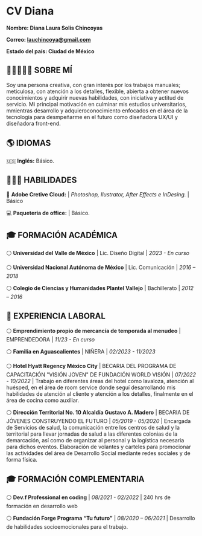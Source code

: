# CV Diana 

**Nombre: Diana Laura Solís Chincoyas**

**Correo: lauchincoya@gmail.com**

**Estado del país: Ciudad de México**

## 👩🏽‍💻👩🏽 SOBRE MÍ

Soy una persona creativa, con gran interés por los trabajos manuales; meticulosa, con atención a los detalles, flexible, abierta a obtener nuevos conocimientos y adquirir nuevas habilidades, con iniciativa y actitud de servicio. Mi principal motivación en culminar mis estudios universitarios, mmientras desarrollo y adquieroconocimiento enfocados en el área de la tecnologia para desmpeñarme en el futuro como diseñadora UX/UI y diseñadora front-end.

## 🌎 IDIOMAS

🇺🇸 **Inglés:** Básico.

## 👩🏽‍💻 HABILIDADES

🎨 **Adobe Cretive Cloud:** | *Photoshop, Ilustrator, After Effects e  InDesing.* | Básico

💻 **Paqueteria de office:** | Básico.

## 🎓 FORMACIÓN ACADÉMICA 

⚪️ **Universidad del Valle de México** | Lic. Diseño Digital | *2023 - En curso*

⚪️ **Universidad Nacional Autónoma de México** | Lic. Comunicación | *2016 – 2018*

⚪️ **Colegio de Ciencias y Humanidades Plantel Vallejo** | Bachillerato | *2012 – 2016*

## 💼 EXPERIENCIA LABORAL

⚪️ **Emprendimiento propio de mercancía de temporada al menudeo** | EMPRENDEDORA | *11/23 - En curso*

⚪️ **Familia en Aguascalientes** | NIÑERA | *02/2023 - 11/2023* 

⚪️ **Hotel Hyatt Regency México City** | BECARIA DEL PROGRAMA DE CAPACITACIÓN "VISIÓN JOVEN"  DE FUNDACIÓN WORLD VISIÓN | *07/2022 - 10/2022* | 
 Trabajo en diferentes áreas del hotel como lavaloza, atención al huésped, en el área de room service donde seguí desarrollando mis habilidades de atención al cliente y atención a los detalles, finalmente en el área de cocina como auxiliar.

⚪️ **Dirección Territorial No. 10 Alcaldía Gustavo A. Madero** | BECARIA DE JÓVENES CONSTRUYENDO EL FUTURO | *05/2019 - 05/2020* | 
Encargada de Servicios de salud, la comunicación entre los centros de salud y la territorial para llevar jornadas de salud a las diferentes colonias de la demarcación, así como de organizar al personal y la logística necesaria para dichos eventos. Elaboración de volantes y carteles para promocionar las actividades del área de Desarrollo Social mediante redes sociales y de forma física. 

## 🎓 FORMACIÓN COMPLEMENTARIA

⚪️ **Dev.f Professional en coding** | *08/2021 - 02/2022* | 
240 hrs de formación en desarrollo web

⚪️ **Fundación Forge Programa “Tu futuro”** | *08/2020 – 06/2021* | 
Desarrollo de habilidades socioemocionales para el trabajo.